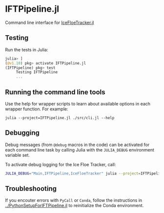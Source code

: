 # IFTPipeline.jl

Command line interface for [IceFloeTracker.jl](https://github.com/WilhelmusLab/IceFloeTracker.jl)

## Testing

Run the tests in Julia:
```julia
julia> ]
(@v1.10) pkg> activate IFTPipeline.jl
(IFTPipeline) pkg> test
     Testing IFTPipeline
     ...
```

## Running the command line tools

Use the help for wrapper scripts to learn about available options in each wrapper function.
For example:
```
julia --project=IFTPipeline.jl ./src/cli.jl --help
```

## Debugging

Debug messages (from `@debug` macros in the code) can be activated for 
each command line task by calling Julia with the `JULIA_DEBUG` environment variable set.

To activate debug logging for the Ice Floe Tracker, call:
```bash
JULIA_DEBUG="Main,IFTPipeline,IceFloeTracker" julia --project=IFTPipeline.jl IFTPipeline.jl/src/cli.jl ...
```

## Troubleshooting

If you encouter errors with `PyCall` or `Conda`, follow the instructions in 
[../PythonSetupForIFTPipeline.jl](../PythonSetupForIFTPipeline.jl/) to reinitialize the Conda environment.